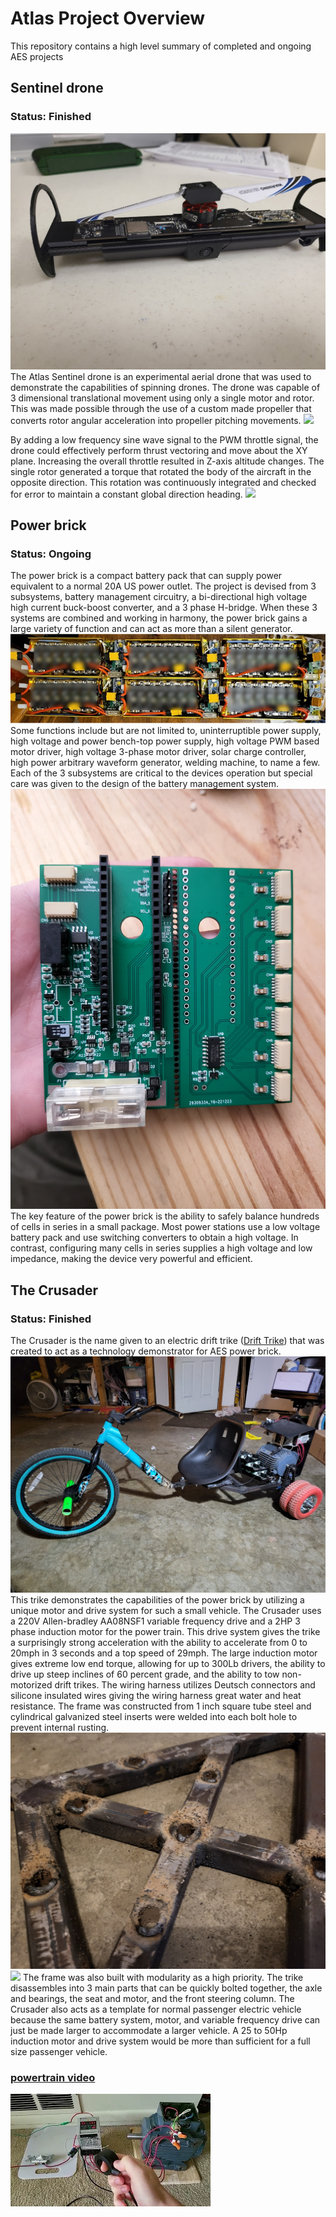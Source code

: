 # Atlas Project Overview
This repository contains a high level summary of completed and ongoing AES projects

## Sentinel drone
### Status: Finished
![](pictures/Sentinal_drone/drone_front.jpg)
The Atlas Sentinel drone is an experimental aerial drone that was used to demonstrate the capabilities of spinning drones. The drone was capable of 3 dimensional translational movement using only a single motor and rotor. This was made possible through the use of a custom made propeller that converts rotor angular acceleration into propeller pitching movements.
![](pictures/Sentinal_drone/TV.gif)

By adding a low frequency sine wave signal to the PWM throttle signal, the drone could effectively perform thrust vectoring and move about the XY plane. Increasing the overall throttle resulted in Z-axis altitude changes. The single rotor generated a torque that rotated the body of the aircraft in the opposite direction. This rotation was continuously integrated and checked for error to maintain a constant global direction heading. 
![](pictures/Sentinal_drone/navigation.gif)
## Power brick
### Status: Ongoing
The power brick is a compact battery pack that can supply power equivalent to a normal 20A US power outlet. The project is devised from 3 subsystems, battery management circuitry, a bi-directional high voltage high current buck-boost converter, and a 3 phase H-bridge. When these 3 systems are combined and working in harmony, the power brick gains a large variety of function and can act as more than a silent generator. 
![](pictures/Power_brick/censored_half_power_brick.png)
Some functions include but are not limited to, uninterruptible power supply, high voltage and power bench-top power supply, high voltage PWM based motor driver, high voltage 3-phase motor driver, solar charge controller, high power arbitrary waveform generator, welding machine, to name a few. Each of the 3 subsystems are critical to the devices operation but special care was given to the design of the battery management system. 
![](pictures/Power_brick/Manager_from_factory.jpg)
The key feature of the power brick is the ability to safely balance hundreds of cells in series in a small package.
 Most power stations use a low voltage battery pack and use switching converters to obtain a high voltage. In contrast, configuring many cells in series supplies a high voltage and low impedance, making the device very powerful and efficient. 

## The Crusader
### Status: Finished
The Crusader is the name given to an electric drift trike ([Drift Trike](https://en.wikipedia.org/wiki/Drift_trike)) that was created to act as a technology demonstrator for AES power brick. 
![](pictures/Crusader/Crusader_unpainted.jpg)
This trike demonstrates the capabilities of the power brick by utilizing a unique motor and drive system for such a small vehicle. The Crusader uses a 220V Allen-bradley AA08NSF1 variable frequency drive and a 2HP 3 phase induction motor for the power train. This drive system gives the trike a surprisingly strong acceleration with the ability to accelerate from 0 to 20mph in 3 seconds and a top speed of 29mph. The large induction motor gives extreme low end torque, allowing for up to 300Lb drivers, the ability to drive up steep inclines of 60 percent grade, and the ability to tow non-motorized drift trikes. The wiring harness utilizes Deutsch connectors and silicone insulated wires giving the wiring harness great water and heat resistance. The frame was constructed from 1 inch square tube steel and cylindrical galvanized steel inserts were welded into each bolt hole to prevent internal rusting. 
![](pictures/Crusader/welded_inserts.jpg)
![](pictures/Crusader/Crusader_painted.jpg)
The frame was also built with modularity as a high priority. The trike disassembles into 3 main parts that can be quickly bolted together, the axle and bearings, the seat and motor, and the front steering column. The Crusader also acts as a template for normal passenger electric vehicle because the same battery system, motor, and variable frequency drive can just be made larger to accommodate a larger vehicle. A 25 to 50Hp induction motor and drive system would be more than sufficient for a full size passenger vehicle. 

### [powertrain video](https://youtu.be/9hJx9UgECE4?si=TxDa9L8RC-OlGwj_)
[![](pictures/Crusader/mq2.webp)](https://youtu.be/9hJx9UgECE4?si=TxDa9L8RC-OlGwj_)
